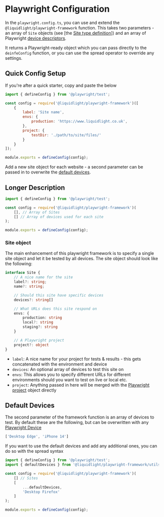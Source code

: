 # Playwright Configuration

In the `playwright.config.ts`, you can use and extend the `@liquidlight/playwright-framework` function. This takes two parameters - an array of `Site` objects (see [the [Site type definition](./types.ts)]) and an array of Playwright [device descriptors](https://github.com/microsoft/playwright/blob/main/packages/playwright-core/src/server/deviceDescriptorsSource.json).

It returns a Playwright-ready object which you can pass directly to the `deinfeConfig` function, or you can use the spread operator to override any settings.

## Quick Config Setup

If you're after a quick starter, copy and paste the below

```js
import { defineConfig } from '@playwright/test';

const config = require('@liquidlight/playwright-framework')([
    {
        label: 'Site name',
        envs: {
            production: 'https://www.liquidlight.co.uk',
        },
        project: {
            testDir: './path/to/site/files/'
        }
    }
]);

module.exports = defineConfig(config);
```

Add a new site object for each website - a second parameter can be passed in to overwrite the [default devices](#default-devices).

## Longer Description

```js
import { defineConfig } from '@playwright/test';

const config = require('@liquidlight/playwright-framework')(
    [], // Array of Sites
    [] // Array of devices used for each site
);

module.exports = defineConfig(config);
```

### Site object

The main enhancement of this playwright framework is to specify a single site object and let it be tested by all devices. The site object should look like the following:

```ts
interface Site {
	// A nice name for the site
	label?: string;
	name?: string;

	// Should this site have specific devices
	devices?: string[]

	// What URLs does this site respond on
	envs: {
		production: string
		local?: string
		staging?: string
	}

	// A Playwright project
	project?: object
}
```

- `label`: A nice name for your project for tests & results - this gets concatenated with the environment and device
- `devices`: An optional array of devices to test this site on
- `envs`: This allows you to specify different URLs for different environments should you want to test on live or local etc.
- `project`: Anything passed in here will be merged with the [Playwright project](https://playwright.dev/docs/test-projects) object directly

## Default Devices

The second parameter of the framework function is an array of devices to test. By default these are the following, but can be overwritten with any [Playwright Device](https://github.com/microsoft/playwright/blob/main/packages/playwright-core/src/server/deviceDescriptorsSource.json)

```js
['Desktop Edge', 'iPhone 14']
```

If you want to use the default devices and add any additional ones, you can do so with the spread syntax

```js
import { defineConfig } from '@playwright/test';
import { defaultDevices } from '@liquidlight/playwright-framework/utils';

const config = require('@liquidlight/playwright-framework')(
    [] // Sites
    [
        ...defaultDevices,
        'Desktop Firefox'
    ]
);

module.exports = defineConfig(config);
```
